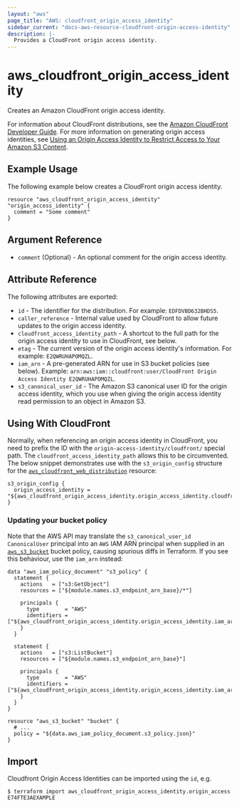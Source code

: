 ```yaml
---
layout: "aws"
page_title: "AWS: cloudfront_origin_access_identity"
sidebar_current: "docs-aws-resource-cloudfront-origin-access-identity"
description: |-
  Provides a CloudFront origin access identity.
---
```


# aws_cloudfront_origin_access_identity

Creates an Amazon CloudFront origin access identity.

For information about CloudFront distributions, see the
[Amazon CloudFront Developer Guide][1]. For more information on generating
origin access identities, see
[Using an Origin Access Identity to Restrict Access to Your Amazon S3 Content][2].

## Example Usage

The following example below creates a CloudFront origin access identity.

```hcl
resource "aws_cloudfront_origin_access_identity" "origin_access_identity" {
  comment = "Some comment"
}
```

## Argument Reference

* `comment` (Optional) - An optional comment for the origin access identity.

## Attribute Reference

The following attributes are exported:

* `id` - The identifier for the distribution. For example: `EDFDVBD632BHDS5`.
* `caller_reference` - Internal value used by CloudFront to allow future
   updates to the origin access identity.
* `cloudfront_access_identity_path` - A shortcut to the full path for the
   origin access identity to use in CloudFront, see below.
* `etag` - The current version of the origin access identity's information.
   For example: `E2QWRUHAPOMQZL`.
* `iam_arn` - A pre-generated ARN for use in S3 bucket policies (see below).
   Example: `arn:aws:iam::cloudfront:user/CloudFront Origin Access Identity
   E2QWRUHAPOMQZL`.
* `s3_canonical_user_id` - The Amazon S3 canonical user ID for the origin
   access identity, which you use when giving the origin access identity read
   permission to an object in Amazon S3.

## Using With CloudFront

Normally, when referencing an origin access identity in CloudFront, you need to
prefix the ID with the `origin-access-identity/cloudfront/` special path.
The `cloudfront_access_identity_path` allows this to be circumvented.
The below snippet demonstrates use with the `s3_origin_config` structure for the
[`aws_cloudfront_web_distribution`][3] resource:

```hcl
s3_origin_config {
  origin_access_identity = "${aws_cloudfront_origin_access_identity.origin_access_identity.cloudfront_access_identity_path}"
}
```

### Updating your bucket policy

Note that the AWS API may translate the `s3_canonical_user_id` `CanonicalUser`
principal into an `AWS` IAM ARN principal when supplied in an
[`aws_s3_bucket`][4] bucket policy, causing spurious diffs in Terraform. If
you see this behaviour, use the `iam_arn` instead:

```hcl
data "aws_iam_policy_document" "s3_policy" {
  statement {
    actions   = ["s3:GetObject"]
    resources = ["${module.names.s3_endpoint_arn_base}/*"]

    principals {
      type        = "AWS"
      identifiers = ["${aws_cloudfront_origin_access_identity.origin_access_identity.iam_arn}"]
    }
  }

  statement {
    actions   = ["s3:ListBucket"]
    resources = ["${module.names.s3_endpoint_arn_base}"]

    principals {
      type        = "AWS"
      identifiers = ["${aws_cloudfront_origin_access_identity.origin_access_identity.iam_arn}"]
    }
  }
}

resource "aws_s3_bucket" "bucket" {
  # ...
  policy = "${data.aws_iam_policy_document.s3_policy.json}"
}
```

[1]: http://docs.aws.amazon.com/AmazonCloudFront/latest/DeveloperGuide/Introduction.html
[2]: http://docs.aws.amazon.com/AmazonCloudFront/latest/DeveloperGuide/private-content-restricting-access-to-s3.html
[3]: /docs/providers/aws/r/cloudfront_distribution.html
[4]: /docs/providers/aws/r/s3_bucket.html


## Import

Cloudfront Origin Access Identities can be imported using the `id`, e.g.

```
$ terraform import aws_cloudfront_origin_access_identity.origin_access E74FTE3AEXAMPLE
```
